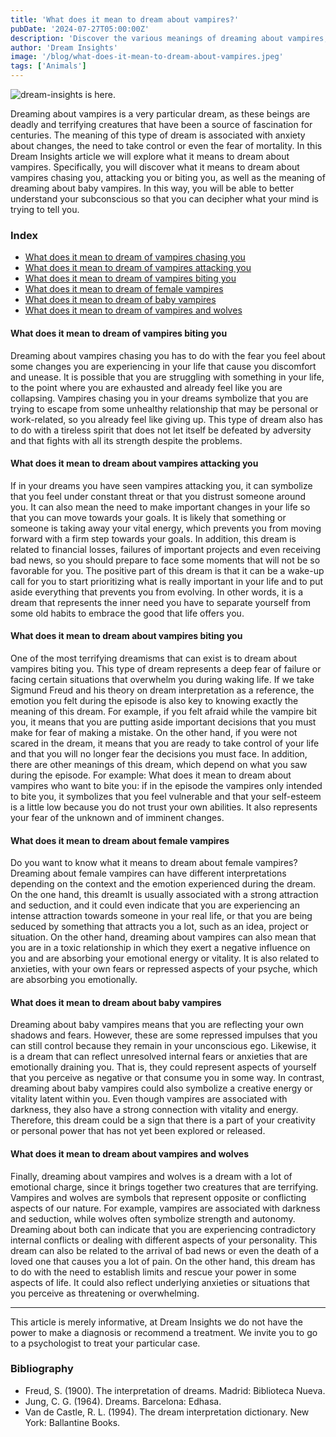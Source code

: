 ```yaml
---
title: 'What does it mean to dream about vampires?'
pubDate: '2024-07-27T05:00:00Z'
description: 'Discover the various meanings of dreaming about vampires, from stalking and attack to other symbolisms.'
author: 'Dream Insights'
image: '/blog/what-does-it-mean-to-dream-about-vampires.jpeg'
tags: ['Animals']
---
```


![dream-insights is here.](/blog/what-does-it-mean-to-dream-about-vampires.jpeg)

Dreaming about vampires is a very particular dream, as these beings are deadly and terrifying creatures that have been a source of fascination for centuries. The meaning of this type of dream is associated with anxiety about changes, the need to take control or even the fear of mortality. In this Dream Insights article we will explore what it means to dream about vampires. Specifically, you will discover what it means to dream about vampires chasing you, attacking you or biting you, as well as the meaning of dreaming about baby vampires. In this way, you will be able to better understand your subconscious so that you can decipher what your mind is trying to tell you.

### Index

- [What does it mean to dream of vampires chasing you](#what-does-it-mean-to-dream-of-vampires-chasing-you)
- [What does it mean to dream of vampires attacking you](#what-does-it-mean-to-dream-of-vampires-attacking-you)
- [What does it mean to dream of vampires biting you](#what-does-it-mean-to-dream-of-vampires-biting-you)
- [What does it mean to dream of female vampires](#what-does-it-mean-to-dream-of-female-vampires)
- [What does it mean to dream of baby vampires](#what-does-it-mean-to-dream-of-baby-vampires)
- [What does it mean to dream of vampires and wolves](#what-does-it-mean-to-dream-of-vampires-and-wolves)

#### What does it mean to dream of vampires biting you

Dreaming about vampires chasing you has to do with the fear you feel about some changes you are experiencing in your life that cause you discomfort and unease. It is possible that you are struggling with something in your life, to the point where you are exhausted and already feel like you are collapsing. 
Vampires chasing you in your dreams symbolize that you are trying to escape from some unhealthy relationship that may be personal or work-related, so you already feel like giving up. This type of dream also has to do with a tireless spirit that does not let itself be defeated by adversity and that fights with all its strength despite the problems. 

#### What does it mean to dream about vampires attacking you

If in your dreams you have seen vampires attacking you, it can symbolize that you feel under constant threat or that you distrust someone around you. It can also mean the need to make important changes in your life so that you can move towards your goals. It is likely that something or someone is taking away your vital energy, which prevents you from moving forward with a firm step towards your goals. In addition, this dream is related to financial losses, failures of important projects and even receiving bad news, so you should prepare to face some moments that will not be so favorable for you. 
The positive part of this dream is that it can be a wake-up call for you to start prioritizing what is really important in your life and to put aside everything that prevents you from evolving. In other words, it is a dream that represents the inner need you have to separate yourself from some old habits to embrace the good that life offers you. 

#### What does it mean to dream about vampires biting you

One of the most terrifying dreamisms that can exist is to dream about vampires biting you. This type of dream represents a deep fear of failure or facing certain situations that overwhelm you during waking life. If we take Sigmund Freud and his theory on dream interpretation as a reference, the emotion you felt during the episode is also key to knowing exactly the meaning of this dream. 
For example, if you felt afraid while the vampire bit you, it means that you are putting aside important decisions that you must make for fear of making a mistake. On the other hand, if you were not scared in the dream, it means that you are ready to take control of your life and that you will no longer fear the decisions you must face. 
In addition, there are other meanings of this dream, which depend on what you saw during the episode. For example: 
What does it mean to dream about vampires who want to bite you: if in the episode the vampires only intended to bite you, it symbolizes that you feel vulnerable and that your self-esteem is a little low because you do not trust your own abilities. It also represents your fear of the unknown and of imminent changes. 

#### What does it mean to dream about female vampires

Do you want to know what it means to dream about female vampires? Dreaming about female vampires can have different interpretations depending on the context and the emotion experienced during the dream. On the one hand, this dreamIt is usually associated with a strong attraction and seduction, and it could even indicate that you are experiencing an intense attraction towards someone in your real life, or that you are being seduced by something that attracts you a lot, such as an idea, project or situation. 
On the other hand, dreaming about vampires can also mean that you are in a toxic relationship in which they exert a negative influence on you and are absorbing your emotional energy or vitality. It is also related to anxieties, with your own fears or repressed aspects of your psyche, which are absorbing you emotionally. 

#### What does it mean to dream about baby vampires

Dreaming about baby vampires means that you are reflecting your own shadows and fears. However, these are some repressed impulses that you can still control because they remain in your unconscious ego. Likewise, it is a dream that can reflect unresolved internal fears or anxieties that are emotionally draining you. That is, they could represent aspects of yourself that you perceive as negative or that consume you in some way. 
In contrast, dreaming about baby vampires could also symbolize a creative energy or vitality latent within you. Even though vampires are associated with darkness, they also have a strong connection with vitality and energy. Therefore, this dream could be a sign that there is a part of your creativity or personal power that has not yet been explored or released. 

#### What does it mean to dream about vampires and wolves

Finally, dreaming about vampires and wolves is a dream with a lot of emotional charge, since it brings together two creatures that are terrifying. Vampires and wolves are symbols that represent opposite or conflicting aspects of our nature. For example, vampires are associated with darkness and seduction, while wolves often symbolize strength and autonomy. 
Dreaming about both can indicate that you are experiencing contradictory internal conflicts or dealing with different aspects of your personality. This dream can also be related to the arrival of bad news or even the death of a loved one that causes you a lot of pain. 
On the other hand, this dream has to do with the need to establish limits and rescue your power in some aspects of life. It could also reflect underlying anxieties or situations that you perceive as threatening or overwhelming. 

---

This article is merely informative, at Dream Insights we do not have the power to make a diagnosis or recommend a treatment. We invite you to go to a psychologist to treat your particular case.

### Bibliography

- Freud, S. (1900). The interpretation of dreams. Madrid: Biblioteca Nueva.
- Jung, C. G. (1964). Dreams. Barcelona: Edhasa.
- Van de Castle, R. L. (1994). The dream interpretation dictionary. New York: Ballantine Books.